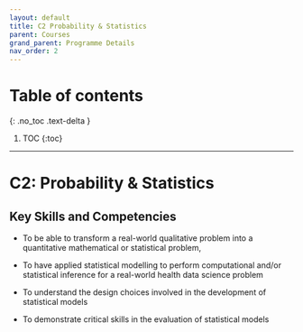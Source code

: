 ```yaml
---
layout: default
title: C2 Probability & Statistics
parent: Courses
grand_parent: Programme Details
nav_order: 2
---
```


# Table of contents
{: .no_toc .text-delta }

1. TOC
{:toc}

---

# C2: Probability & Statistics

## Key Skills and Competencies

- To be able to transform a real-world qualitative problem into a quantitative mathematical or statistical problem,

- To have applied statistical modelling to perform computational and/or statistical inference for a real-world health data science problem

- To understand the design choices involved in the development of statistical models

- To demonstrate critical skills in the evaluation of statistical models

